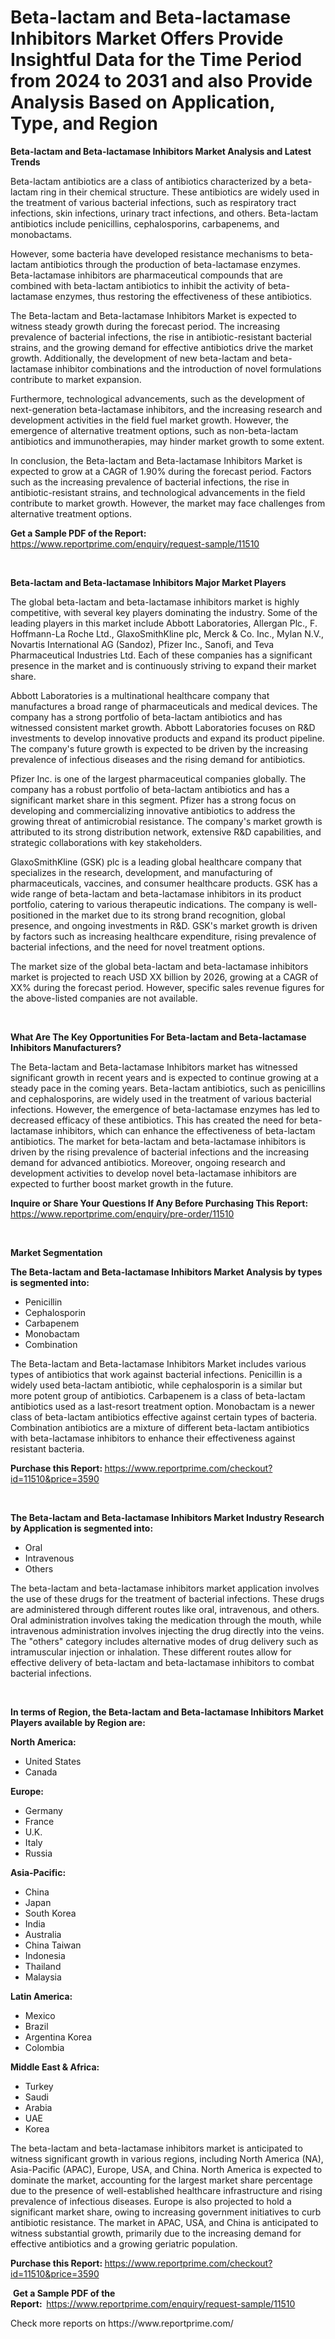 <p><h1>Beta-lactam and Beta-lactamase Inhibitors Market Offers Provide Insightful Data for the Time Period from 2024 to 2031 and also Provide Analysis Based on Application, Type, and Region</h1></p><p><strong>Beta-lactam and Beta-lactamase Inhibitors Market Analysis and Latest Trends</strong></p>
<p><p>Beta-lactam antibiotics are a class of antibiotics characterized by a beta-lactam ring in their chemical structure. These antibiotics are widely used in the treatment of various bacterial infections, such as respiratory tract infections, skin infections, urinary tract infections, and others. Beta-lactam antibiotics include penicillins, cephalosporins, carbapenems, and monobactams.</p><p>However, some bacteria have developed resistance mechanisms to beta-lactam antibiotics through the production of beta-lactamase enzymes. Beta-lactamase inhibitors are pharmaceutical compounds that are combined with beta-lactam antibiotics to inhibit the activity of beta-lactamase enzymes, thus restoring the effectiveness of these antibiotics.</p><p>The Beta-lactam and Beta-lactamase Inhibitors Market is expected to witness steady growth during the forecast period. The increasing prevalence of bacterial infections, the rise in antibiotic-resistant bacterial strains, and the growing demand for effective antibiotics drive the market growth. Additionally, the development of new beta-lactam and beta-lactamase inhibitor combinations and the introduction of novel formulations contribute to market expansion.</p><p>Furthermore, technological advancements, such as the development of next-generation beta-lactamase inhibitors, and the increasing research and development activities in the field fuel market growth. However, the emergence of alternative treatment options, such as non-beta-lactam antibiotics and immunotherapies, may hinder market growth to some extent.</p><p>In conclusion, the Beta-lactam and Beta-lactamase Inhibitors Market is expected to grow at a CAGR of 1.90% during the forecast period. Factors such as the increasing prevalence of bacterial infections, the rise in antibiotic-resistant strains, and technological advancements in the field contribute to market growth. However, the market may face challenges from alternative treatment options.</p></p>
<p><strong>Get a Sample PDF of the Report:&nbsp;</strong> <a href="https://www.reportprime.com/enquiry/request-sample/11510">https://www.reportprime.com/enquiry/request-sample/11510</a></p>
<p>&nbsp;</p>
<p><strong>Beta-lactam and Beta-lactamase Inhibitors Major Market Players</strong></p>
<p><p>The global beta-lactam and beta-lactamase inhibitors market is highly competitive, with several key players dominating the industry. Some of the leading players in this market include Abbott Laboratories, Allergan Plc., F. Hoffmann-La Roche Ltd., GlaxoSmithKline plc, Merck & Co. Inc., Mylan N.V., Novartis International AG (Sandoz), Pfizer Inc., Sanofi, and Teva Pharmaceutical Industries Ltd. Each of these companies has a significant presence in the market and is continuously striving to expand their market share.</p><p>Abbott Laboratories is a multinational healthcare company that manufactures a broad range of pharmaceuticals and medical devices. The company has a strong portfolio of beta-lactam antibiotics and has witnessed consistent market growth. Abbott Laboratories focuses on R&D investments to develop innovative products and expand its product pipeline. The company's future growth is expected to be driven by the increasing prevalence of infectious diseases and the rising demand for antibiotics.</p><p>Pfizer Inc. is one of the largest pharmaceutical companies globally. The company has a robust portfolio of beta-lactam antibiotics and has a significant market share in this segment. Pfizer has a strong focus on developing and commercializing innovative antibiotics to address the growing threat of antimicrobial resistance. The company's market growth is attributed to its strong distribution network, extensive R&D capabilities, and strategic collaborations with key stakeholders.</p><p>GlaxoSmithKline (GSK) plc is a leading global healthcare company that specializes in the research, development, and manufacturing of pharmaceuticals, vaccines, and consumer healthcare products. GSK has a wide range of beta-lactam and beta-lactamase inhibitors in its product portfolio, catering to various therapeutic indications. The company is well-positioned in the market due to its strong brand recognition, global presence, and ongoing investments in R&D. GSK's market growth is driven by factors such as increasing healthcare expenditure, rising prevalence of bacterial infections, and the need for novel treatment options.</p><p>The market size of the global beta-lactam and beta-lactamase inhibitors market is projected to reach USD XX billion by 2026, growing at a CAGR of XX% during the forecast period. However, specific sales revenue figures for the above-listed companies are not available.</p></p>
<p>&nbsp;</p>
<p><strong>What Are The Key Opportunities For Beta-lactam and Beta-lactamase Inhibitors Manufacturers?</strong></p>
<p><p>The Beta-lactam and Beta-lactamase Inhibitors market has witnessed significant growth in recent years and is expected to continue growing at a steady pace in the coming years. Beta-lactam antibiotics, such as penicillins and cephalosporins, are widely used in the treatment of various bacterial infections. However, the emergence of beta-lactamase enzymes has led to decreased efficacy of these antibiotics. This has created the need for beta-lactamase inhibitors, which can enhance the effectiveness of beta-lactam antibiotics. The market for beta-lactam and beta-lactamase inhibitors is driven by the rising prevalence of bacterial infections and the increasing demand for advanced antibiotics. Moreover, ongoing research and development activities to develop novel beta-lactamase inhibitors are expected to further boost market growth in the future.</p></p>
<p><strong>Inquire or Share Your Questions If Any Before Purchasing This Report:</strong> <a href="https://www.reportprime.com/enquiry/pre-order/11510">https://www.reportprime.com/enquiry/pre-order/11510</a></p>
<p>&nbsp;</p>
<p><strong>Market Segmentation</strong></p>
<p><strong>The Beta-lactam and Beta-lactamase Inhibitors Market Analysis by types is segmented into:</strong></p>
<p><ul><li>Penicillin</li><li>Cephalosporin</li><li>Carbapenem</li><li>Monobactam</li><li>Combination</li></ul></p>
<p><p>The Beta-lactam and Beta-lactamase Inhibitors Market includes various types of antibiotics that work against bacterial infections. Penicillin is a widely used beta-lactam antibiotic, while cephalosporin is a similar but more potent group of antibiotics. Carbapenem is a class of beta-lactam antibiotics used as a last-resort treatment option. Monobactam is a newer class of beta-lactam antibiotics effective against certain types of bacteria. Combination antibiotics are a mixture of different beta-lactam antibiotics with beta-lactamase inhibitors to enhance their effectiveness against resistant bacteria.</p></p>
<p><strong>Purchase this Report:&nbsp;</strong><a href="https://www.reportprime.com/checkout?id=11510&price=3590">https://www.reportprime.com/checkout?id=11510&price=3590</a></p>
<p>&nbsp;</p>
<p><strong>The Beta-lactam and Beta-lactamase Inhibitors Market Industry Research by Application is segmented into:</strong></p>
<p><ul><li>Oral</li><li>Intravenous</li><li>Others</li></ul></p>
<p><p>The beta-lactam and beta-lactamase inhibitors market application involves the use of these drugs for the treatment of bacterial infections. These drugs are administered through different routes like oral, intravenous, and others. Oral administration involves taking the medication through the mouth, while intravenous administration involves injecting the drug directly into the veins. The "others" category includes alternative modes of drug delivery such as intramuscular injection or inhalation. These different routes allow for effective delivery of beta-lactam and beta-lactamase inhibitors to combat bacterial infections.</p></p>
<p>&nbsp;</p>
<p><strong>In terms of Region, the Beta-lactam and Beta-lactamase Inhibitors Market Players available by Region are:</strong></p>
<p>
    <p> <strong> North America: </strong>
        <ul>
            <li>United States</li>
            <li>Canada</li>
        </ul>
        </p> 
    <p> <strong> Europe: </strong>
        <ul>
            <li>Germany</li>
            <li>France</li>
            <li>U.K.</li>
            <li>Italy</li>
            <li>Russia</li>
        </ul>
        </p> 
    <p> <strong> Asia-Pacific: </strong>
        <ul>
            <li>China</li>
            <li>Japan</li>
            <li>South Korea</li>
            <li>India</li>
            <li>Australia</li>
            <li>China Taiwan</li>
            <li>Indonesia</li>
            <li>Thailand</li>
            <li>Malaysia</li>
        </ul>
        </p> 
    <p> <strong> Latin America: </strong>
        <ul>
            <li>Mexico</li>
            <li>Brazil</li>
            <li>Argentina Korea</li>
            <li>Colombia</li>
        </ul>
        </p> 
    <p> <strong> Middle East & Africa: </strong>
        <ul>
            <li>Turkey</li>
            <li>Saudi</li>
            <li>Arabia</li>
            <li>UAE</li>
            <li>Korea</li>
        </ul>
    </p>
    </p>
<p><p>The beta-lactam and beta-lactamase inhibitors market is anticipated to witness significant growth in various regions, including North America (NA), Asia-Pacific (APAC), Europe, USA, and China. North America is expected to dominate the market, accounting for the largest market share percentage due to the presence of well-established healthcare infrastructure and rising prevalence of infectious diseases. Europe is also projected to hold a significant market share, owing to increasing government initiatives to curb antibiotic resistance. The market in APAC, USA, and China is anticipated to witness substantial growth, primarily due to the increasing demand for effective antibiotics and a growing geriatric population.</p></p>
<p><strong>Purchase this Report: </strong><a href="https://www.reportprime.com/checkout?id=11510&price=3590">https://www.reportprime.com/checkout?id=11510&price=3590</a></p>
<p>&nbsp;<strong>Get a Sample PDF of the Report:&nbsp;&nbsp;</strong><a href="https://www.reportprime.com/enquiry/request-sample/11510">https://www.reportprime.com/enquiry/request-sample/11510</a></p>
<p><strong></strong></p>
<p>Check more reports on https://www.reportprime.com/</p>